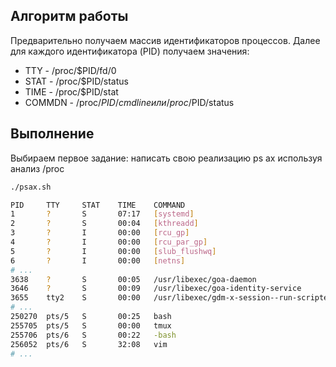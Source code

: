 
## Алгоритм работы

Предварительно получаем массив идентификаторов процессов.
Далее для каждого идентификатора (PID) получаем значения:

* TTY - /proc/$PID/fd/0
* STAT - /proc/$PID/status
* TIME - /proc/$PID/stat
* COMMDN - /proc/$PID/cmdline или /proc/$PID/status

## Выполнение

Выбираем первое задание: написать свою реализацию ps ax используя анализ /proc

```bash
./psax.sh

PID     TTY     STAT    TIME    COMMAND
1       ?       S       07:17   [systemd]
2       ?       S       00:04   [kthreadd]
3       ?       I       00:00   [rcu_gp]
4       ?       I       00:00   [rcu_par_gp]
5       ?       I       00:00   [slub_flushwq]
6       ?       I       00:00   [netns]
# ...
3638    ?       S       00:05   /usr/libexec/goa-daemon
3646    ?       S       00:09   /usr/libexec/goa-identity-service
3655    tty2    S       00:00   /usr/libexec/gdm-x-session--run-scriptenv GNOME_SHELL_SESSION_MODE=ubuntu /usr/bin/gnome-session
# ...
250270  pts/5   S       00:25   bash
255705  pts/5   S       00:00   tmux
255706  pts/6   S       00:22   -bash
256052  pts/6   S       32:08   vim
# ...
```
